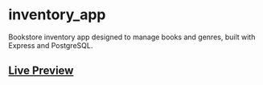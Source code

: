 # inventory_app

Bookstore inventory app designed to manage books and genres, built with Express and PostgreSQL.

## [Live Preview](https://popular-hedvige-danielz0102-free-36ed1b3b.koyeb.app/)
